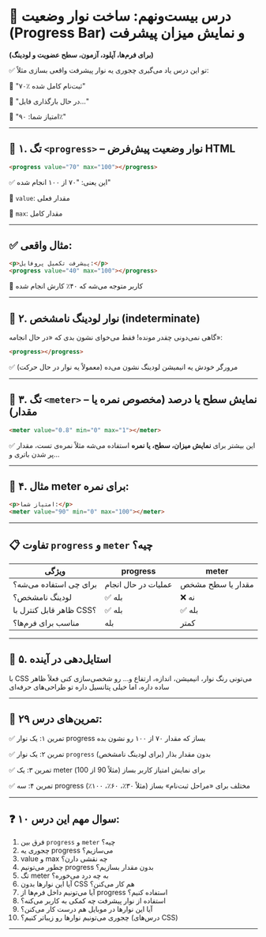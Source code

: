 # 📶 درس بیست‌ونهم: ساخت نوار وضعیت (Progress Bar) و نمایش میزان پیشرفت

**(برای فرم‌ها، آپلود، آزمون، سطح عضویت و لودینگ)**

✅ تو این درس یاد می‌گیری چجوری یه نوار پیشرفت واقعی بسازی
مثلاً:

🔹 "۷۰٪ ثبت‌نام کامل شده"

🔹 "در حال بارگذاری فایل…"

🔹 "امتیاز شما: ۹۰٪"

---

## 📌 ۱. تگ `<progress>` – نوار وضعیت پیش‌فرض HTML

```html
<progress value="70" max="100"></progress>
```

✅ این یعنی: "۷۰ از ۱۰۰ انجام شده"

🔸 `value`: مقدار فعلی

🔸 `max`: مقدار کامل

---

## ✅ مثال واقعی:

```html
<p>پیشرفت تکمیل پروفایل:</p>
<progress value="40" max="100"></progress>
```

🔹 کاربر متوجه می‌شه که ۴۰٪ کارش انجام شده

---

## 📌 ۲. نوار لودینگ نامشخص (indeterminate)

گاهی نمی‌دونی چقدر مونده! فقط می‌خوای نشون بدی که «در حال انجامه»:

```html
<progress></progress>
```

✅ مرورگر خودش یه انیمیشن لودینگ نشون می‌ده
(معمولاً یه نوار در حال حرکت)

---

## 📌 ۳. تگ `<meter>` – نمایش سطح یا درصد (مخصوص نمره یا مقدار)

```html
<meter value="0.8" min="0" max="1"></meter>
```

✅ این بیشتر برای **نمایش میزان، سطح، یا نمره** استفاده می‌شه
مثلاً نمره‌ی تست، مقدار پر شدن باتری و…

---

## 📌 ۴. مثال meter برای نمره:

```html
<p>امتیاز شما:</p>
<meter value="90" min="0" max="100"></meter>
```

---

## 📋 تفاوت `progress` و `meter` چیه؟

| ویژگی                   | progress            | meter             |
| ----------------------- | ------------------- | ----------------- |
| برای چی استفاده می‌شه؟  | عملیات در حال انجام | مقدار یا سطح مشخص |
| لودینگ نامشخص؟          | ✅ بله               | ❌ نه              |
| ظاهر قابل کنترل با CSS؟ | ✅ بله               | ✅ بله             |
| مناسب برای فرم‌ها؟      | بله                 | کمتر              |

---

## 📌 ۵. استایل‌دهی در آینده

با CSS می‌تونی رنگ نوار، انیمیشن، اندازه، ارتفاع و… رو شخصی‌سازی کنی
فعلاً ظاهر ساده داره، اما خیلی پتانسیل داره تو طراحی‌های حرفه‌ای

---

## 🧪 تمرین‌های درس ۲۹:

✅ تمرین ۱: یک نوار progress بساز که مقدار ۷۰ از ۱۰۰ رو نشون بده

✅ تمرین ۲: یک نوار `progress` بدون مقدار بذار (برای لودینگ نامشخص)

✅ تمرین ۳: یک meter برای نمایش امتیاز کاربر بساز (مثلاً 90 از 100)

✅ تمرین ۴: سه progress مختلف برای «مراحل ثبت‌نام» بساز (مثلاً ۳۰٪، ۶۰٪، ۱۰۰٪)

---

## ❓ ۱۰ سوال مهم این درس:

1. فرق بین `progress` و `meter` چیه؟
2. چجوری یه progress می‌سازیم؟
3. value و max چه نقشی دارن؟
4. چطور می‌تونیم progress بدون مقدار بسازیم؟
5. تگ meter به چه درد می‌خوره؟
6. آیا این نوارها بدون CSS هم کار می‌کنن؟
7. آیا می‌تونیم داخل فرم‌ها از progress استفاده کنیم؟
8. استفاده از نوار پیشرفت چه کمکی به کاربر می‌کنه؟
9. آیا این نوارها در موبایل هم درست کار می‌کنن؟
10. چجوری می‌تونیم نوارها رو زیباتر کنیم؟ (درس‌های CSS)

---
